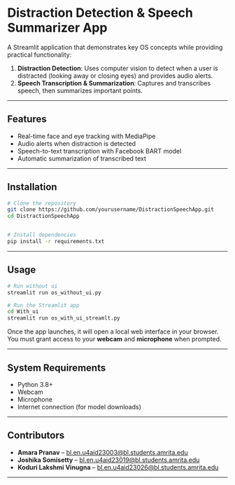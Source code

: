 # Distraction Detection & Speech Summarizer App

A Streamlit application that demonstrates key OS concepts while providing practical functionality:

1. **Distraction Detection**: Uses computer vision to detect when a user is distracted (looking away or closing eyes) and provides audio alerts.  
2. **Speech Transcription & Summarization**: Captures and transcribes speech, then summarizes important points.  


---

## Features

- Real-time face and eye tracking with MediaPipe  
- Audio alerts when distraction is detected  
- Speech-to-text transcription with Facebook BART model  
- Automatic summarization of transcribed text  

---

## Installation

```bash
# Clone the repository
git clone https://github.com/yourusername/DistractionSpeechApp.git
cd DistractionSpeechApp


# Install dependencies
pip install -r requirements.txt
```

---

## Usage

```bash
# Run without ui
streamlit run os_without_ui.py
```

```bash
# Run the Streamlit app
cd With_ui
streamlit run os_with_ui_streamlt.py
```

Once the app launches, it will open a local web interface in your browser.  
You must grant access to your **webcam** and **microphone** when prompted.

---

## System Requirements

- Python 3.8+  
- Webcam  
- Microphone  
- Internet connection (for model downloads)

---

## Contributors

- **Amara Pranav** – bl.en.u4aid23003@bl.students.amrita.edu  
- **Joshika Somisetty** – bl.en.u4aid23019@bl.students.amrita.edu  
- **Koduri Lakshmi Vinugna** – bl.en.u4aid23026@bl.students.amrita.edu  

---

